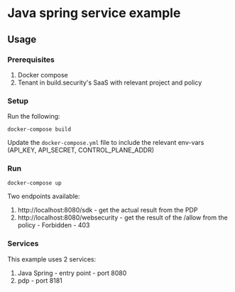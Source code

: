 # Java spring service example

## Usage

### Prerequisites

1. Docker compose
2. Tenant in build.security's SaaS with relevant project and policy

### Setup

Run the following:
```
docker-compose build
```

Update the `docker-compose.yml` file to include the relevant env-vars (API_KEY, API_SECRET, CONTROL_PLANE_ADDR)

### Run
```
docker-compose up
```
Two endpoints available:
1. http://localhost:8080/sdk - get the actual result from the PDP
2. http://localhost:8080/websecurity - get the result of the /allow from the policy - Forbidden - 403

### Services
This example uses 2 services:
1. Java Spring - entry point - port 8080
2. pdp - port 8181
